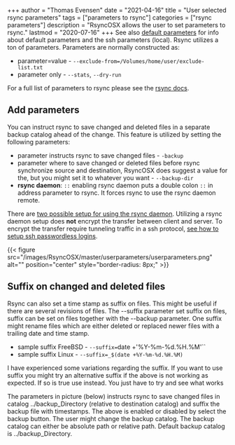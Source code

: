 +++
author = "Thomas Evensen"
date = "2021-04-16"
title =  "User selected rsync parameters"
tags = ["parameters to rsync"]
categories = ["rsync parameters"]
description = "RsyncOSX allows the user to set parameters to rsync."
lastmod = "2020-07-16"
+++
See also [default parameters](/post/rsyncparameters) for info about default parameters and the ssh parameters (local). Rsync utilizes a ton of parameters. Parameters are normally constructed as:

- parameter=value - `--exclude-from=/Volumes/home/user/exclude-list.txt`
- parameter only - `--stats`, `--dry-run`

For a full list of parameters to rsync please see the [rsync docs](https://download.samba.org/pub/rsync/rsync.html).

## Add parameters

You can instruct rsync to save changed and deleted files in a separate backup catalog ahead of the change. This feature is utilized by setting the following parameters:
- parameter instructs rsync to save changed files - `-backup`
- parameter where to save changed or deleted files before rsync synchronize source and destination, RsyncOSX does suggest a value for the, but you might set it to whatever you want - `--backup-dir`
- **rsync daemon**: `::` enabling rsync daemon puts a double colon `::` in address parameter to rsync. It forces rsync to use the rsync daemon remote.

There are [two possible setup for using the rsync daemon](/post/rsyncdaemon/). Utilizing a rsync daemon setup does **not** encrypt the transfer between client and server. To encrypt the transfer require tunneling traffic in a ssh protocol, [see how to setup ssh passwordless logins](/post/remotelogins/).

{{< figure src="/images/RsyncOSX/master/userparameters/userparameters.png" alt="" position="center" style="border-radius: 8px;" >}}

## Suffix on changed and deleted files

Rsync can also set a time stamp as suffix on files. This might be useful if there are several revisions of files. The --suffix parameter set suffix on files, suffix can be set on files together with the --backup parameter. One suffix might rename files which are either deleted or replaced newer files with a trailing date and time stamp.

- sample suffix FreeBSD - `--suffix=`date +'%Y-%m-%d.%H.%M'``
- sample suffix Linux - `--suffix=_$(date +%Y-%m-%d.%H.%M)`

I have experienced some variations regarding the suffix. If you want to use suffix you might try an alternative suffix if the above is not working as expected. If so is true use  instead. You just have to try and see what works

The parameters in picture (below) instructs rsync to save changed files in catalog ../backup_Directory (relative to destination catalog) and suffix the backup file with timestamps. The above is enabled or disabled by select the backup button. The user might change the backup catalog. The backup catalog can either be absolute path or relative path. Default backup catalog is ../backup_Directory.
